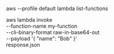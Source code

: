 

aws --profile default lambda list-functions

aws lambda invoke \
    --function-name my-function \
    --cli-binary-format raw-in-base64-out \
    --payload '{ "name": "Bob" }' \
    response.json